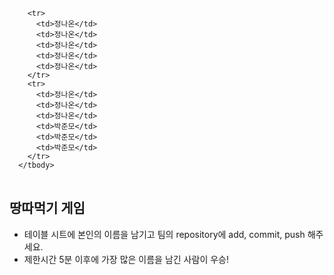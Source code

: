 <table>
      <tbody>

        <tr>
          <td>정나온</td>
          <td>정나온</td>
          <td>정나온</td>
          <td>정나온</td>
          <td>정나온</td>
        </tr>
        <tr>
          <td>정나온</td>
          <td>정나온</td>
          <td>정나온</td>
          <td>박준모</td>
          <td>박준모</td>
          <td>박준모</td>
        </tr>
      </tbody>
</table>

## 땅따먹기 게임

- 테이블 시트에 본인의 이름을 남기고 팀의 repository에 add, commit, push 해주세요.
- 제한시간 5분 이후에 가장 많은 이름을 남긴 사람이 우승!
